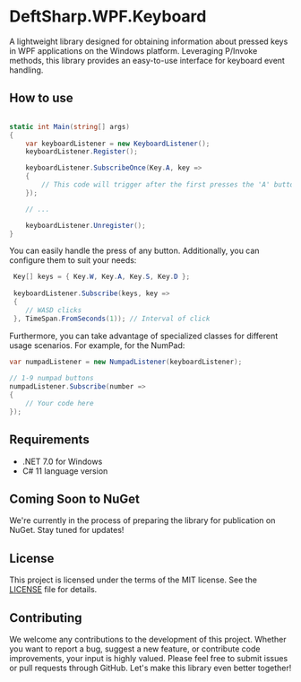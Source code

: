 # DeftSharp.WPF.Keyboard


A lightweight library designed for obtaining information about pressed keys in WPF applications on the Windows platform. Leveraging P/Invoke methods, this library provides an easy-to-use interface for keyboard event handling.

## How to use

```c#

static int Main(string[] args)
{
    var keyboardListener = new KeyboardListener();
    keyboardListener.Register();

    keyboardListener.SubscribeOnce(Key.A, key =>
    {
        // This code will trigger after the first presses the 'A' button.
    });

    // ...

    keyboardListener.Unregister();
}

```

You can easily handle the press of any button. Additionally, you can configure them to suit your needs:

```c#
 Key[] keys = { Key.W, Key.A, Key.S, Key.D };
            
 keyboardListener.Subscribe(keys, key =>
 {
    // WASD clicks
 }, TimeSpan.FromSeconds(1)); // Interval of click
```
Furthermore, you can take advantage of specialized classes for different usage scenarios. For example, for the NumPad:

```c#
var numpadListener = new NumpadListener(keyboardListener);
            
// 1-9 numpad buttons
numpadListener.Subscribe(number =>
{
    // Your code here
});
```

## Requirements

- .NET 7.0 for Windows
- C# 11 language version

## Coming Soon to NuGet

We're currently in the process of preparing the library for publication on NuGet. Stay tuned for updates!

## License

This project is licensed under the terms of the MIT license. See the [LICENSE](https://github.com/Empiree/DeftSharp.WPF.Keyboard/blob/main/LICENSE) file for details.

## Contributing

We welcome any contributions to the development of this project. Whether you want to report a bug, suggest a new feature, or contribute code improvements, your input is highly valued. Please feel free to submit issues or pull requests through GitHub. Let's make this library even better together!
